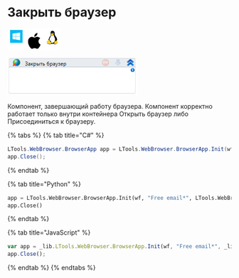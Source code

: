 # Закрыть браузер

![](<../../../.gitbook/assets/image (100) (1) (1) (1) (1) (1) (1) (234).png>)

![](<../../../.gitbook/assets/image (377).png>)

Компонент, завершающий работу браузера. Компонент корректно работает только внутри контейнера Открыть браузер либо Присоединиться к браузеру.

{% tabs %}
{% tab title="C#" %}
```csharp
LTools.WebBrowser.BrowserApp app = LTools.WebBrowser.BrowserApp.Init(wf, "Free email*", LTools.WebBrowser.Model.BrowserTypes_Short.IE);
app.Close();
```
{% endtab %}

{% tab title="Python" %}
```python
app = LTools.WebBrowser.BrowserApp.Init(wf, "Free email*", LTools.WebBrowser.Model.BrowserTypes_Short.IE)
app.Close()
```
{% endtab %}

{% tab title="JavaScript" %}
```javascript
var app = _lib.LTools.WebBrowser.BrowserApp.Init(wf, "Free email*", _lib.LTools.WebBrowser.Model.BrowserTypes_Short.IE);
app.Close();
```
{% endtab %}
{% endtabs %}
